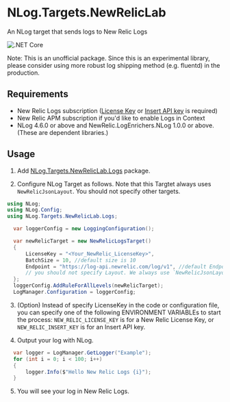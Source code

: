# NLog.Targets.NewRelicLab
An NLog target that sends logs to New Relic Logs

![.NET Core](https://github.com/tanaka-takayoshi/NLog.Targets.NewRelicLab/workflows/.NET%20Core/badge.svg)

Note: This is an unofficial package. Since this is an experimental library, please consider using more robust log shipping method (e.g. fluentd) in the production.

## Requirements

- New Relic Logs subscription ([License Key](https://docs.newrelic.com/docs/accounts/install-new-relic/account-setup/license-key) or [Insert API key](https://docs.newrelic.com/docs/apis/get-started/intro-apis/types-new-relic-api-keys#event-insert-key) is required)
- New Relic APM subscription if you'd like to enable Logs in Context
- NLog 4.6.0 or above and NewRelic.LogEnrichers.NLog 1.0.0 or above. (These are dependent libraries.)

## Usage

1. Add [NLog.Targets.NewRelicLab.Logs](https://www.nuget.org/packages/NLog.Targets.NewRelicLab.Logs) package.

2. Configure NLog Target as follows. Note that this Targtet always uses `NewRelicJsonLayout`. You should not specify other targets.

  ```cs 
  using NLog;
  using NLog.Config;
  using NLog.Targets.NewRelicLab.Logs;
  ```
  
  ```cs
    var loggerConfig = new LoggingConfiguration();

    var newRelicTarget = new NewRelicLogsTarget()
    {
        LicenseKey = "<Your_NewRelic_LicenseKey>",
        BatchSize = 10, //default size is 10
        Endpoint = "https://log-api.newrelic.com/log/v1", //default Endpoint is US
        // you should not specify Layout. We always use `NewRelicJsonLayout` whatever layout you specify.
    };
    loggerConfig.AddRuleForAllLevels(newRelicTarget);
    LogManager.Configuration = loggerConfig;
  ```
  
3. (Option) Instead of specify LicenseKey in the code or configuration file, you can specify one of the following ENVIRONMENT VARIABLEs to start the process: `NEW_RELIC_LICENSE_KEY` is for a New Relic License Key, or `NEW_RELIC_INSERT_KEY` is for an Insert API key.
  
4. Output your log with NLog.

  ```cs
    var logger = LogManager.GetLogger("Example");
    for (int i = 0; i < 100; i++)
    {
        logger.Info($"Hello New Relic Logs {i}");
    }
  ```
  
5. You will see your log in New Relic Logs.

